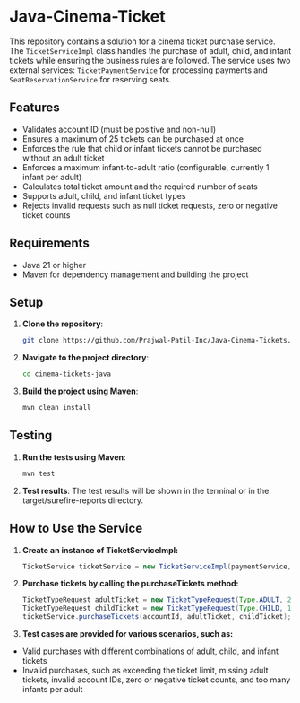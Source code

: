 # Java-Cinema-Ticket

This repository contains a solution for a cinema ticket purchase service. The `TicketServiceImpl` class handles the purchase of adult, child, and infant tickets while ensuring the business rules are followed. The service uses two external services: `TicketPaymentService` for processing payments and `SeatReservationService` for reserving seats.

## Features
- Validates account ID (must be positive and non-null)
- Ensures a maximum of 25 tickets can be purchased at once
- Enforces the rule that child or infant tickets cannot be purchased without an adult ticket
- Enforces a maximum infant-to-adult ratio (configurable, currently 1 infant per adult)
- Calculates total ticket amount and the required number of seats
- Supports adult, child, and infant ticket types
- Rejects invalid requests such as null ticket requests, zero or negative ticket counts

## Requirements
- Java 21 or higher
- Maven for dependency management and building the project

## Setup

1. **Clone the repository**:
   ```bash
   git clone https://github.com/Prajwal-Patil-Inc/Java-Cinema-Tickets.git

2. **Navigate to the project directory**:
   ```bash
   cd cinema-tickets-java

3. **Build the project using Maven**:
   ```bash
   mvn clean install

## Testing 
1. **Run the tests using Maven**:
   ```bash
   mvn test

2. **Test results**: The test results will be shown in the terminal or in the target/surefire-reports directory.

## How to Use the Service
1. **Create an instance of TicketServiceImpl:**
   ```java
   TicketService ticketService = new TicketServiceImpl(paymentService, seatReservationService);

2. **Purchase tickets by calling the purchaseTickets method:**
   ```java
   TicketTypeRequest adultTicket = new TicketTypeRequest(Type.ADULT, 2);
   TicketTypeRequest childTicket = new TicketTypeRequest(Type.CHILD, 1);
   ticketService.purchaseTickets(accountId, adultTicket, childTicket);

3. **Test cases are provided for various scenarios, such as:**
- Valid purchases with different combinations of adult, child, and infant tickets
- Invalid purchases, such as exceeding the ticket limit, missing adult tickets, invalid account IDs, zero or negative ticket counts, and too many infants per adult

